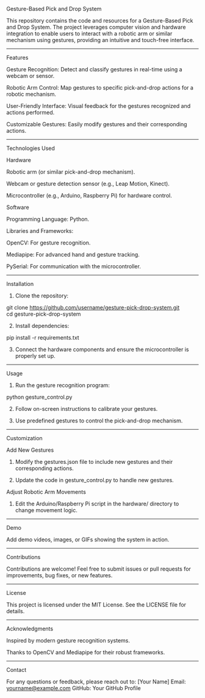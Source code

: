 Gesture-Based Pick and Drop System

This repository contains the code and resources for a Gesture-Based Pick and Drop System. The project leverages computer vision and hardware integration to enable users to interact with a robotic arm or similar mechanism using gestures, providing an intuitive and touch-free interface.


---

Features

Gesture Recognition: Detect and classify gestures in real-time using a webcam or sensor.

Robotic Arm Control: Map gestures to specific pick-and-drop actions for a robotic mechanism.

User-Friendly Interface: Visual feedback for the gestures recognized and actions performed.

Customizable Gestures: Easily modify gestures and their corresponding actions.



---

Technologies Used

Hardware

Robotic arm (or similar pick-and-drop mechanism).

Webcam or gesture detection sensor (e.g., Leap Motion, Kinect).

Microcontroller (e.g., Arduino, Raspberry Pi) for hardware control.


Software

Programming Language: Python.

Libraries and Frameworks:

OpenCV: For gesture recognition.

Mediapipe: For advanced hand and gesture tracking.

PySerial: For communication with the microcontroller.




---

Installation

1. Clone the repository:

git clone https://github.com/username/gesture-pick-drop-system.git  
cd gesture-pick-drop-system


2. Install dependencies:

pip install -r requirements.txt


3. Connect the hardware components and ensure the microcontroller is properly set up.




---

Usage

1. Run the gesture recognition program:

python gesture_control.py


2. Follow on-screen instructions to calibrate your gestures.


3. Use predefined gestures to control the pick-and-drop mechanism.




---

Customization

Add New Gestures

1. Modify the gestures.json file to include new gestures and their corresponding actions.


2. Update the code in gesture_control.py to handle new gestures.



Adjust Robotic Arm Movements

1. Edit the Arduino/Raspberry Pi script in the hardware/ directory to change movement logic.




---

Demo

Add demo videos, images, or GIFs showing the system in action.


---

Contributions

Contributions are welcome! Feel free to submit issues or pull requests for improvements, bug fixes, or new features.


---

License

This project is licensed under the MIT License. See the LICENSE file for details.


---

Acknowledgments

Inspired by modern gesture recognition systems.

Thanks to OpenCV and Mediapipe for their robust frameworks.



---

Contact

For any questions or feedback, please reach out to:
[Your Name]
Email: yourname@example.com
GitHub: Your GitHub Profile

